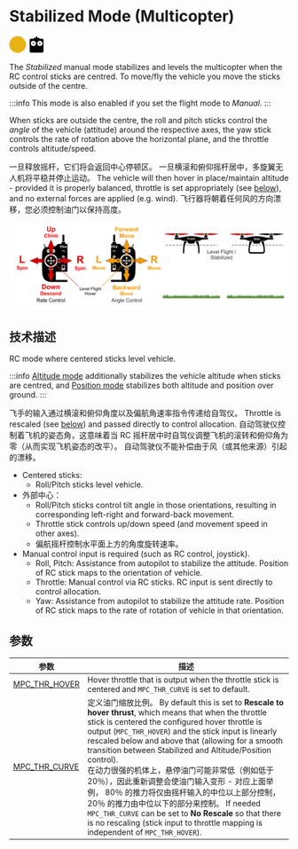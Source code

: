 # Stabilized Mode (Multicopter)

<img src="../../assets/site/difficulty_medium.png" title="Medium difficulty to fly" width="30px" />&nbsp;<img src="../../assets/site/remote_control.svg" title="Manual/Remote control required" width="30px" />&nbsp;

The _Stabilized_ manual mode stabilizes and levels the multicopter when the RC control sticks are centred.
To move/fly the vehicle you move the sticks outside of the centre.

:::info
This mode is also enabled if you set the flight mode to _Manual_.
:::

When sticks are outside the centre, the roll and pitch sticks control the _angle_ of the vehicle (attitude) around the respective axes, the yaw stick controls the rate of rotation above the horizontal plane, and the throttle controls altitude/speed.

一旦释放摇杆，它们将会返回中心停顿区。
一旦横滚和俯仰摇杆居中，多旋翼无人机将平稳并停止运动。
The vehicle will then hover in place/maintain altitude - provided it is properly balanced, throttle is set appropriately (see [below](#params)), and no external forces are applied (e.g. wind).
飞行器将朝着任何风的方向漂移，您必须控制油门以保持高度。

![MC Manual Flight](../../assets/flight_modes/stabilized_mc.png)

## 技术描述

RC mode where centered sticks level vehicle.

:::info
[Altitude mode](../flight_modes_mc/altitude.md) additionally stabilizes the vehicle altitude when sticks are centred, and [Position mode](../flight_modes_mc/position.md) stabilizes both altitude and position over ground.
:::

飞手的输入通过横滚和俯仰角度以及偏航角速率指令传递给自驾仪。
Throttle is rescaled (see [below](#params)) and passed directly to control allocation.
自动驾驶仪控制着飞机的姿态角，这意味着当 RC 摇杆居中时自驾仪调整飞机的滚转和俯仰角为零（从而实现飞机姿态的改平）。
自动驾驶仪不能补偿由于风（或其他来源）引起的漂移。

- Centered sticks:
  - Roll/Pitch sticks level vehicle.
- 外部中心：
  - Roll/Pitch sticks control tilt angle in those orientations, resulting in corresponding left-right and forward-back movement.
  - Throttle stick controls up/down speed (and movement speed in other axes).
  - 偏航摇杆控制水平面上方的角度旋转速率。
- Manual control input is required (such as RC control, joystick).
  - Roll, Pitch: Assistance from autopilot to stabilize the attitude.
    Position of RC stick maps to the orientation of vehicle.
  - Throttle: Manual control via RC sticks. RC input is sent directly to control allocation.
  - Yaw: Assistance from autopilot to stabilize the attitude rate.
    Position of RC stick maps to the rate of rotation of vehicle in that orientation.

<a id="params"></a>

## 参数

| 参数                                                                                                                                           | 描述                                                                                                                                                                                                                                                                                                                                                                                                                                                                                                                                                                                                                                                                                           |
| -------------------------------------------------------------------------------------------------------------------------------------------- | -------------------------------------------------------------------------------------------------------------------------------------------------------------------------------------------------------------------------------------------------------------------------------------------------------------------------------------------------------------------------------------------------------------------------------------------------------------------------------------------------------------------------------------------------------------------------------------------------------------------------------------------------------------------------------------------- |
| <a id="MPC_THR_HOVER"></a>[MPC_THR_HOVER](../advanced_config/parameter_reference.md#MPC_THR_HOVER) | Hover throttle that is output when the throttle stick is centered and `MPC_THR_CURVE` is set to default.                                                                                                                                                                                                                                                                                                                                                                                                                                                                                                                                                                     |
| <a id="MPC_THR_CURVE"></a>[MPC_THR_CURVE](../advanced_config/parameter_reference.md#MPC_THR_CURVE) | 定义油门缩放比例。 By default this is set to **Rescale to hover thrust**, which means that when the throttle stick is centered the configured hover throttle is output (`MPC_THR_HOVER`) and the stick input is linearly rescaled below and above that (allowing for a smooth transition between Stabilized and Altitude/Position control). <br>在动力很强的机体上，悬停油门可能非常低（例如低于 20％），因此重新调整会使油门输入变形 - 对应上面举例， 80％ 的推力将仅由摇杆输入的中位以上部分控制，20％ 的推力由中位以下的部分来控制。 If needed `MPC_THR_CURVE` can be set to **No Rescale** so that there is no rescaling (stick input to throttle mapping is independent of `MPC_THR_HOVER`). |
